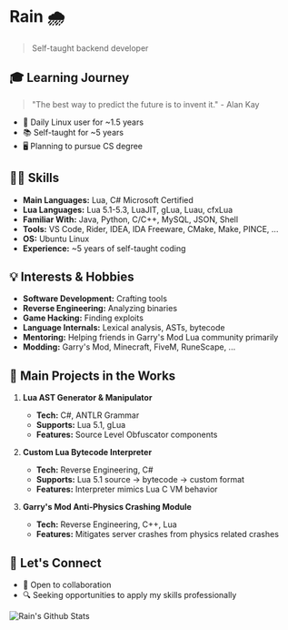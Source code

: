 # Rain 🌧️
> Self-taught backend developer

## 🎓 Learning Journey
> "The best way to predict the future is to invent it." - Alan Kay

- 🐧 Daily Linux user for ~1.5 years
- 📚 Self-taught for ~5 years
- 🖥️ Planning to pursue CS degree

## 👨‍💻 Skills

- **Main Languages:** Lua, C# Microsoft Certified
- **Lua Languages:** Lua 5.1-5.3, LuaJIT, gLua, Luau, cfxLua
- **Familiar With:** Java, Python, C/C++, MySQL, JSON, Shell
- **Tools:** VS Code, Rider, IDEA, IDA Freeware, CMake, Make, PINCE, ...
- **OS:** Ubuntu Linux
- **Experience:** ~5 years of self-taught coding

## 💡 Interests & Hobbies

- **Software Development:** Crafting tools
- **Reverse Engineering:** Analyzing binaries
- **Game Hacking:** Finding exploits
- **Language Internals:** Lexical analysis, ASTs, bytecode
- **Mentoring:** Helping friends in Garry's Mod Lua community primarily
- **Modding:** Garry's Mod, Minecraft, FiveM, RuneScape, ...

## 🚀 Main Projects in the Works

1. **Lua AST Generator & Manipulator**
   - **Tech:** C#, ANTLR Grammar
   - **Supports:** Lua 5.1, gLua
   - **Features:** Source Level Obfuscator components

2. **Custom Lua Bytecode Interpreter**
   - **Tech:** Reverse Engineering, C#
   - **Supports:** Lua 5.1 source → bytecode → custom format
   - **Features:** Interpreter mimics Lua C VM behavior

3. **Garry's Mod Anti-Physics Crashing Module**
   - **Tech:** Reverse Engineering, C++, Lua
   - **Features:** Mitigates server crashes from physics related crashes

## 🤝 Let's Connect

- 💼 Open to collaboration
- 🔍 Seeking opportunities to apply my skills professionally

![Rain's Github Stats](https://github-readme-stats.vercel.app/api?username=regen1337&hide_rank=true&show_icons=true&theme=github_dark)
